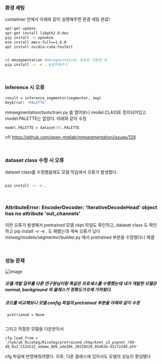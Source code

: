 ### 환경 세팅
contatiner 안에서 아래와 같이 실행해주면 환경 세팅 완료!
```bash
apt-get update
apt-get install libgtk2.0-dev
pip install -U openmim
mim install mmcv-full==1.6.0
apt install nvidia-cuda-toolkit


cd mmsegmentation #mmsegmentation 경로로 이동한 후 
pip install -v -e . #설치해주기
```


</br>

### Inference 시 오류
```bash
result = inference_segmentor(segmenter, img)
KeyError: 'PALETTE' 
```
mmsegmentation/tools/train.py 를 열어보니 model.CLASSE 정의되어있고 model.PALETTE는 없었다.
아래와 같이 수정
```bash 
model.PALETTE = dataset[0].PALETTE
```
cf) https://github.com/open-mmlab/mmsegmentation/issues/129

</br>

### dataset class 수정 시 오류
dataset class를 수정했음에도 모델 학습에서 오류가 발생했다. 

```bash

pip install -v -e .
```

</br>

### AttributeError: EncoderDecoder: 'IterativeDecodeHead' object has no attribute 'out_channels'
이런 오류가 발생해서 pretrained 모델 ckpt 파일도 확인하고, dataset class 도 확인하고 pip install -v -e . 도 해봤는데 계속 오류가 났다
mmseg/models/segmentor/builder.py 에서 pretrained 부분을 수정했더니 해결

</br>

### 성능 문제 
![image](https://user-images.githubusercontent.com/61492320/200710416-6c4bc2c2-5862-4d3f-b2fa-8b96d7a99fb4.png)

##### 모델 개발 업무를 다른 연구원님이랑 똑같은 프로세스를 수행했는데 내가 개발한 모델은 normal, background 외 클래스가 정확도가 0에 가까웠다. 
##### 코드를 비교해보니 모델 config 파일의 pretrained 부분을 아래와 같이 수정
```
 pretrianed = None
 
```
그리고 적절한 모델을 다운받아서
```
cfg.load_from = '/nyb/yb_RiceSeg/RiceSeg/pretrained_chkp/knet_s3_pspnet_r50-d8_8x2_512x512_adamw_80k_ade20k_20220228_054634-d2c72240.pth'
```
cfg 파일에 반영해줘야했다.
이후, 다른 클래스에 있어서도 모델의 성능이 향상됐다


